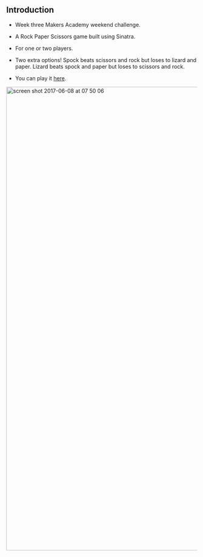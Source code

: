 Introduction  
------------  

* Week three Makers Academy weekend challenge.

* A Rock Paper Scissors game built using Sinatra.

* For one or two players.

* Two extra options!  Spock beats scissors and rock but loses to lizard and paper.  Lizard beats spock and paper but loses to scissors and rock.

* You can play it <a href="https://scissorslizardspock.herokuapp.com">here</a>.

<img width="1220" alt="screen shot 2017-06-08 at 07 50 06" src="https://user-images.githubusercontent.com/25392162/26915884-be7cd50e-4c1f-11e7-88bb-8491fe3bd014.png">
